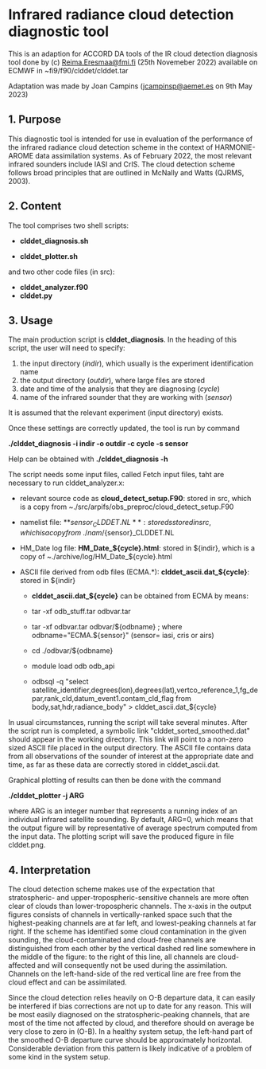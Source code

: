# Infrared radiance cloud detection diagnostic tool

This is an adaption for ACCORD DA tools of the IR cloud detection diagnosis tool done by (c) Reima.Eresmaa@fmi.fi 
(25th Novemeber 2022) available on ECMWF in ~fi9/f90/clddet/clddet.tar

Adaptation was made by Joan Campins (jcampinsp@aemet.es on 9th May 2023)


## 1. Purpose

This diagnostic tool is intended for use in evaluation of the performance of the infrared radiance cloud detection scheme in the
context of HARMONIE-AROME data assimilation systems. As of February 2022, the most relevant infrared sounders include IASI and CrIS. The
cloud detection scheme follows broad principles that are outlined in McNally and Watts (QJRMS, 2003).


## 2. Content

The tool comprises two shell scripts:

- **clddet_diagnosis.sh**

- **clddet_plotter.sh**

and two other code files (in src):

- **clddet_analyzer.f90** 
- **clddet.py**


## 3. Usage

The main production script is **clddet_diagnosis**. In the heading of this script, the user will need to specify:

1. the input directory (*indir*), which usually is the experiment identification name
2. the output directory (*outdir*), where large files are stored
3. date and time of the analysis that they are diagnosing (*cycle*)
4. name of the infrared sounder that they are working with (*sensor*) 

It is assumed that the relevant experiment (input directory) exists.

Once these settings are correctly updated, the tool is run by command

**./clddet_diagnosis -i indir -o outdir -c cycle -s sensor**

Help can be obtained with **./clddet_diagnosis -h**

The script needs some input files, called Fetch input files, taht are necessary to run clddet_analyzer.x:

- relevant source code as **cloud_detect_setup.F90**: stored in src, which is a copy from ~./src/arpifs/obs_preproc/cloud_detect_setup.F90

- namelist file: **${sensor}_CLDDET.NL**: stored s stored in src, which is a copy from ~./nam/${sensor}_CLDDET.NL

- HM_Date log file: **HM_Date_${cycle}.html**: stored in ${indir}, which is a copy of ~./archive/log/HM_Date_${cycle}.html

- ASCII file derived from odb files (ECMA.*): **clddet_ascii.dat_${cycle}**: stored in ${indir}

  - **clddet_ascii.dat_${cycle}** can be obtained from ECMA by means:
  
  - tar -xf odb_stuff.tar odbvar.tar
  - tar -xf odbvar.tar odbvar/${odbname} ; where  odbname="ECMA.${sensor}" (sensor= iasi, cris or airs)
  - cd ./odbvar/${odbname}
  - module load odb odb_api
  - odbsql -q "select satellite_identifier,degrees(lon),degrees(lat),vertco_reference_1,fg_depar,rank_cld,datum_event1.contam_cld_flag from body,sat,hdr,radiance_body" > clddet_ascii.dat_${cycle}


In usual circumstances, running the script will take several minutes. After the script run is completed, a symbolic link "clddet_sorted_smoothed.dat" should appear 
in the working directory. This link will point to a non-zero sized ASCII file placed in the output directory. The ASCII file contains data from all observations 
of the sounder of interest at the appropriate date and time, as far as these data are correctly stored in clddet_ascii.dat.

Graphical plotting of results can then be done with the command

**./clddet_plotter -j ARG**

where ARG is an integer number that represents a running index of an individual infrared satellite sounding. By default, ARG=0, which means
that the output figure will by representative of average spectrum computed from the input data. The plotting script will save the
produced figure in file clddet.png.


## 4. Interpretation

The cloud detection scheme makes use of the expectation that stratospheric- and upper-tropospheric-sensitive channels are more
often clear of clouds than lower-tropospheric channels. The x-axis in the output figures consists of channels in vertically-ranked space
such that the highest-peaking channels are at far left, and lowest-peaking channels at far right. If the scheme has identified
some cloud contamination in the given sounding, the cloud-contaminated and cloud-free channels are distinguished from each other by the
vertical dashed red line somewhere in the middle of the figure: to the right of this line, all channels are cloud-affected and will
consequently not be used during the assimilation. Channels on the left-hand-side of the red vertical line are free from the cloud effect
and can be assimilated.

Since the cloud detection relies heavily on O-B departure data, it can easily be interfered if bias corrections are not up to date for any
reason. This will be most easily diagnosed on the stratospheric-peaking channels, that are most of the time not affected
by cloud, and therefore should on average be very close to zero in (O-B). In a healthy system setup, the left-hand part of the smoothed
O-B departure curve should be approximately horizontal. Considerable deviation from this pattern is likely indicative of a problem of some
kind in the system setup.

